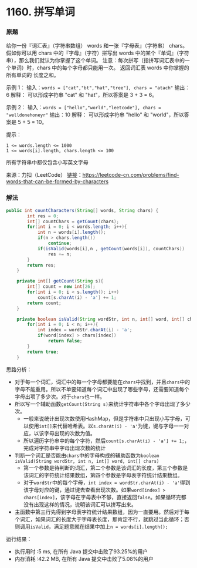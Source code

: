 # 1160. 拼写单词

### 原题
给你一份『词汇表』（字符串数组） words 和一张『字母表』（字符串） chars。
假如你可以用 chars 中的『字母』（字符）拼写出 words 中的某个『单词』（字符串），那么我们就认为你掌握了这个单词。
注意：每次拼写（指拼写词汇表中的一个单词）时，chars 中的每个字母都只能用一次。
返回词汇表 words 中你掌握的所有单词的 长度之和。 

示例 1：
输入：`words = ["cat","bt","hat","tree"], chars = "atach"`
输出：6
解释： 
可以形成字符串 "cat" 和 "hat"，所以答案是 3 + 3 = 6。

示例 2：
输入：`words = ["hello","world","leetcode"], chars = "welldonehoneyr"`
输出：10
解释：
可以形成字符串 "hello" 和 "world"，所以答案是 5 + 5 = 10。

提示：

```
1 <= words.length <= 1000
1 <= words[i].length, chars.length <= 100
```

所有字符串中都仅包含小写英文字母

来源：力扣（LeetCode）
[链接](https://leetcode-cn.com/problems/find-words-that-can-be-formed-by-characters)：https://leetcode-cn.com/problems/find-words-that-can-be-formed-by-characters

### 解法

```java
public int countCharacters(String[] words, String chars) {
        int res = 0;
        int[] countChars = getCount(chars);
        for(int i = 0; i < words.length; i++){
            int n = words[i].length();
            if(n > chars.length())
                continue;
            if(isValid(words[i],n , getCount(words[i]), countChars))
                res += n;
        }
        return res;
    }

    private int[] getCount(String s){
        int[] count = new int[26];
        for(int i = 0; i < s.length(); i++)
            count[s.charAt(i) - 'a'] += 1;
        return count;
    }

    private boolean isValid(String wordStr, int n, int[] word, int[] chars){
        for(int i = 0; i < n; i++){
            int index = wordStr.charAt(i) - 'a';
            if(word[index] > chars[index])
                return false;
        }
        return true;
    }
```

思路分析：

* 对于每一个词汇，词汇中的每一个字母都要能在`chars`中找到，并且`chars`中的字母不能重用。所以不单要知道每个词汇中出现了哪些字母，还需要知道每个字母出项了多少次。对于`chars`也一样。
* 所以写一个辅助函数`getCount(String s)`来统计字符串中各个字母出现了多少次。
    * 一般来说统计出现次数使用HashMap，但是字符串中只出现小写字母，可以使用`int[]`来代替哈希表。以`s.charAt(i) - 'a'`为键，键与字母一一对应，以该字母出现的次数为值。
    * 所以遍历字符串中的每个字符，然后`count[s.charAt(i) - 'a'] += 1;`，完成对字符串中字母出现次数的统计
* 判断一个词汇是否能由`chars`中的字母构成的辅助函数为`boolean isValid(String wordStr, int n, int[] word, int[] chars)`
    * 第一个参数是待判断的词汇，第二个参数是该词汇的长度，第三个参数是该词汇的字符统计结果数组，第四个参数是字母表字符统计结果数组。
    * 对于`wordStr`中的每个字母，`int index = wordStr.charAt(i) - 'a'`得到该字母对应的键，通过键去查看出现次数。如果`word[index] > chars[index]`，该字母在字母表中不够，直接返回`false`。如果循环完都没有出现这样的情况，说明该词汇可以拼写出来。
* 主函数中第三行先得到字母表字符统计结果数组，因为一直要用。然后对于每个词汇，如果词汇的长度大于字母表长度，那肯定不行，就跳过当此循环；否则调用`isValid`，满足题意就在结果中加上`n = words[i].length();`

运行结果：
* 执行用时 :5 ms, 在所有 Java 提交中击败了93.25%的用户
* 内存消耗 :42.2 MB, 在所有 Java 提交中击败了5.08%的用户